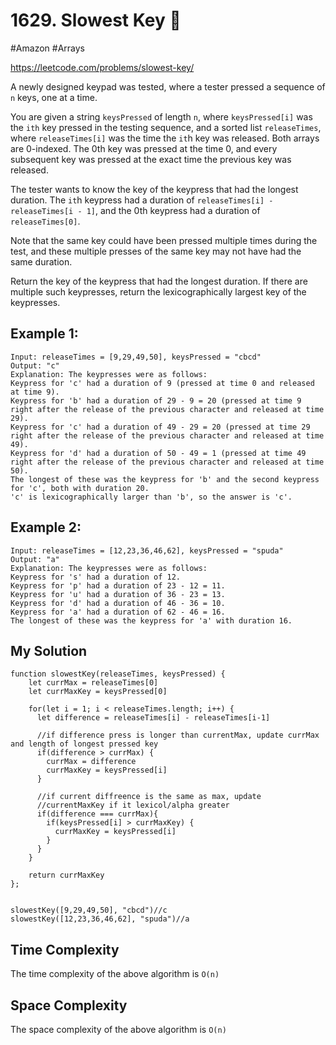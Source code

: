 # 1629. Slowest Key 🌴 
#Amazon #Arrays

https://leetcode.com/problems/slowest-key/

A newly designed keypad was tested, where a tester pressed a sequence of `n` keys, one at a time.

You are given a string `keysPressed` of length `n`, where `keysPressed[i]` was the `ith` key pressed in the testing sequence, and a sorted list `releaseTimes`, where `releaseTimes[i]` was the time the `it`h key was released. Both arrays are 0-indexed. The 0th key was pressed at the time 0, and every subsequent key was pressed at the exact time the previous key was released.

The tester wants to know the key of the keypress that had the longest duration. The `it`h keypress had a duration of `releaseTimes[i] - releaseTimes[i - 1]`, and the 0th keypress had a duration of `releaseTimes[0]`.

Note that the same key could have been pressed multiple times during the test, and these multiple presses of the same key may not have had the same duration.

Return the key of the keypress that had the longest duration. If there are multiple such keypresses, return the lexicographically largest key of the keypresses.
## Example 1:

````
Input: releaseTimes = [9,29,49,50], keysPressed = "cbcd"
Output: "c"
Explanation: The keypresses were as follows:
Keypress for 'c' had a duration of 9 (pressed at time 0 and released at time 9).
Keypress for 'b' had a duration of 29 - 9 = 20 (pressed at time 9 right after the release of the previous character and released at time 29).
Keypress for 'c' had a duration of 49 - 29 = 20 (pressed at time 29 right after the release of the previous character and released at time 49).
Keypress for 'd' had a duration of 50 - 49 = 1 (pressed at time 49 right after the release of the previous character and released at time 50).
The longest of these was the keypress for 'b' and the second keypress for 'c', both with duration 20.
'c' is lexicographically larger than 'b', so the answer is 'c'.
````

## Example 2:

````
Input: releaseTimes = [12,23,36,46,62], keysPressed = "spuda"
Output: "a"
Explanation: The keypresses were as follows:
Keypress for 's' had a duration of 12.
Keypress for 'p' had a duration of 23 - 12 = 11.
Keypress for 'u' had a duration of 36 - 23 = 13.
Keypress for 'd' had a duration of 46 - 36 = 10.
Keypress for 'a' had a duration of 62 - 46 = 16.
The longest of these was the keypress for 'a' with duration 16.
````

## My Solution 


````
function slowestKey(releaseTimes, keysPressed) {
    let currMax = releaseTimes[0]
    let currMaxKey = keysPressed[0]
    
    for(let i = 1; i < releaseTimes.length; i++) {
      let difference = releaseTimes[i] - releaseTimes[i-1]
      
      //if difference press is longer than currentMax, update currMax and length of longest pressed key
      if(difference > currMax) {
        currMax = difference
        currMaxKey = keysPressed[i]
      }
      
      //if current diffreence is the same as max, update
      //currentMaxKey if it lexicol/alpha greater
      if(difference === currMax){
        if(keysPressed[i] > currMaxKey) {
          currMaxKey = keysPressed[i]
        }
      } 
    }
    
    return currMaxKey
};


slowestKey([9,29,49,50], "cbcd")//c
slowestKey([12,23,36,46,62], "spuda")//a
````

## Time Complexity
The time complexity of the above algorithm is `O(n)`

## Space Complexity
The space complexity of the above algorithm is `O(n)`

